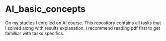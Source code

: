 # AI_basic_concepts

On my studies I enrolled on AI course.
This repository contains all tasks that I solved along with results explanation.
I recommend reading pdf first to get familliar with tasks specifics.
